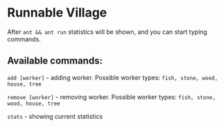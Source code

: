 Runnable Village
================

After `ant && ant run` statistics will be shown, and you can start typing commands.

Available commands:
-------------------

`add [worker]` - adding worker.
Possible worker types: `fish, stone, wood, house, tree`

`remove [worker]` - removing worker.
Possible worker types: `fish, stone, wood, house, tree`

`stats` - showing current statistics
